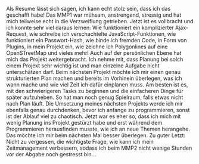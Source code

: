 Als Resume lässt sich sagen, ich kann echt stolz sein, dass ich das geschafft habe! Das MMP1 war mühsam, anstrengend, stressig und hat mich teilweise echt in die Verzweiflung getrieben. Jetzt ist es vollbracht und ich konnte sehr viel daraus lernen: Wie funktioniert ein komplizierter Ajax-Request, wie schreibe ich verschachtelte JavaScript-Funktionen, wie funktioniert ein Passwort-Hash, wie binde ich fremden Code, in Form von Plugins, in mein Projekt ein, wie zeichne ich Polygonlines auf eine OpenSTreetMap und vieles mehr! 
Auch auf der persönlichen Ebene hat mich das Projekt weitergebracht. Ich nehme mit, dass Planung bei solch einem Projekt sehr wichtig ist und man einzelne Aufgabe nicht unterschätzen darf. Beim nächsten Projekt möchte ich mir einen genau strukturierten Plan machen und bereits im Vorhinein überlegen, was ich wann mache und wie viel Zeit ich dafür einplanen muss. Am besten ist es, mit den schwierigeren Tasks zu beginnen und die einfacheren Dinge für später aufzuheben. So hat man noch genug Spielraum, falls etwas nicht nach Plan läuft.
Die Umsetzung meines nächsten Projekts werde ich mir ebenfalls genau durchdenken, bevor ich anfange zu programmieren, sonst ist der Ablauf viel zu chaotisch. Jetzt war es eher so, dass ich mich mit wenig Planung ins Projekt gestürzt habe und erst während dem Programmieren herausfinden musste, wie ich an neue Themen herangehe. Das möchte ich mir beim nächsten Mal besser überlegen. 
Zu guter Letzt: Nicht zu vergessen, die wichtigste Frage, wie kann ich mein Zeitmanagement verbessern, sodass ich beim MMP2 nicht wenige Stunden vor der Abgabe noch gestresst bin...
